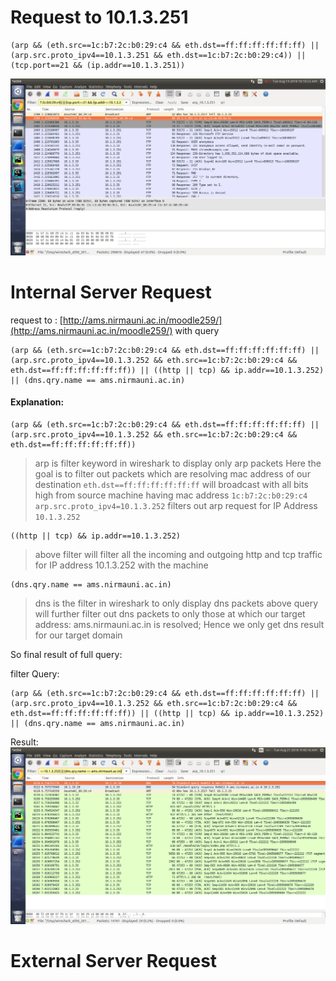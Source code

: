 Request to 10.1.3.251
=====================


    (arp && (eth.src==1c:b7:2c:b0:29:c4 && eth.dst==ff:ff:ff:ff:ff:ff) || (arp.src.proto_ipv4==10.1.3.251 && eth.dst==1c:b7:2c:b0:29:c4)) || (tcp.port==21 && (ip.addr==10.1.3.251))

![arp request for ftp server](https://raw.githubusercontent.com/gahan9/ACN_lab/master/wireshark_capturing/arp_and_tcp.png)

Internal Server Request
=======================

request to : [http://ams.nirmauni.ac.in/moodle259/](http://ams.nirmauni.ac.in/moodle259/)
with query

    (arp && (eth.src==1c:b7:2c:b0:29:c4 && eth.dst==ff:ff:ff:ff:ff:ff) ||(arp.src.proto_ipv4==10.1.3.252 && eth.src==1c:b7:2c:b0:29:c4 && eth.dst==ff:ff:ff:ff:ff:ff)) || ((http || tcp) && ip.addr==10.1.3.252) || (dns.qry.name == ams.nirmauni.ac.in)


#### Explanation:


    (arp && (eth.src==1c:b7:2c:b0:29:c4 && eth.dst==ff:ff:ff:ff:ff:ff) || (arp.src.proto_ipv4==10.1.3.252 && eth.src==1c:b7:2c:b0:29:c4 && eth.dst==ff:ff:ff:ff:ff:ff))
> arp is filter keyword in wireshark to display only arp packets 
> Here the goal is to filter out packets which are resolving mac address of our destination
> `eth.dst==ff:ff:ff:ff:ff:ff` will broadcast with all bits high from source machine having mac address `1c:b7:2c:b0:29:c4`
> `arp.src.proto_ipv4=10.1.3.252` filters out arp request for IP Address `10.1.3.252`

    ((http || tcp) && ip.addr==10.1.3.252)
> above filter will filter all the incoming and outgoing http and tcp traffic for IP address 10.1.3.252 with the machine 

    (dns.qry.name == ams.nirmauni.ac.in)
> dns is the filter in wireshark to only display dns packets
> above query will further filter out dns packets to only those at which our target address: ams.nirmauni.ac.in is resolved; Hence we only get dns result for our target domain

So final result of full query:

filter Query:

    (arp && (eth.src==1c:b7:2c:b0:29:c4 && eth.dst==ff:ff:ff:ff:ff:ff) ||(arp.src.proto_ipv4==10.1.3.252 && eth.src==1c:b7:2c:b0:29:c4 && eth.dst==ff:ff:ff:ff:ff:ff)) || ((http || tcp) && ip.addr==10.1.3.252) || (dns.qry.name == ams.nirmauni.ac.in)

Result:
![internal server capturing](https://raw.githubusercontent.com/gahan9/ACN_lab/master/wireshark_capturing/scenario_2/scenario2.full.png)

External Server Request
========================